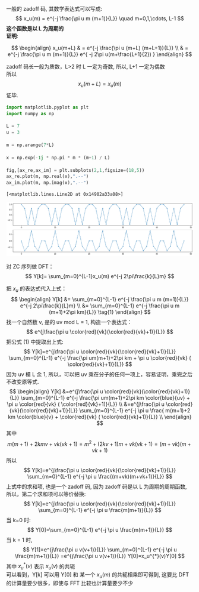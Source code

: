 一般的 zadoff 码, 其数学表达式可以写成:  
$$
  x_u(m) = e^{-j \frac{\pi u m (m+1)}{L}} \quad m=0,1,\cdots, L-1
$$
**这个函数是以 L 为周期的**  
**证明**:  

$$
\begin{align}
 x_u(m+L) & = e^{-j \frac{\pi u (m+L) (m+L+1)}{L}}  \\
          & = e^{-j \frac{\pi u m (m+1)}{L}}  e^{ -j 2\pi u(m+\frac{L+1}{2}) }
\end{align}
$$

zadoff 码长一般为质数，L>2 时 L 一定为奇数, 所以, L+1 一定为偶数  
所以  
$$
 x_u(m+L) = x_u(m)
$$
证毕.  




```python
import matplotlib.pyplot as plt
import numpy as np

L = 7
u = 3

m = np.arange(7*L)

x = np.exp(-1j * np.pi * m * (m+1) / L)

fig,[ax_re,ax_im] = plt.subplots(2,1,figsize=(18,5))
ax_re.plot(m, np.real(x),".--")
ax_im.plot(m, np.imag(x),".--")
```




    [<matplotlib.lines.Line2D at 0x14902a33a08>]




![png](output_1_1.png)


对 ZC 序列做 DFT：  
$$
   Y[k]= \sum_{m=0}^{L-1}x_u(m) e^{-j 2\pi\frac{k}{L}m}
$$

把 $x_u$ 的表达式代入上式： 
$$
\begin{align}
   Y[k] &= \sum_{m=0}^{L-1} e^{-j \frac{\pi u m (m+1)}{L}} e^{-j 2\pi\frac{k}{L}m}  \\
        &= \sum_{m=0}^{L-1} e^{-j \frac{\pi u m (m+1)+2\pi km}{L}}   \tag{1}
\end{align}
$$
找一个自然数 v, 是的 uv mod L = 1, 构造一个表达式：  
$$
e^{j\frac{\pi u \color{red}{vk}(\color{red}{vk}+1)}{L}}
$$
把公式 (1) 中提取出上式:  
$$
Y[k]=e^{j\frac{\pi u \color{red}{vk}(\color{red}{vk}+1)}{L}} 
      \sum_{m=0}^{L-1} e^{-j \frac{\pi um(m+1)+2\pi km + \pi u \color{red}{vk} ( \color{red}{vk}+1)}{L}}
$$
因为 uv 模 L 余 1, 所以，可以把 uv 乘在分子的任何一项上，容易证明，乘完之后不改变原等式.  
$$
\begin{align}
Y[k] &=e^{j\frac{\pi u \color{red}{vk}(\color{red}{vk}+1)}{L}} 
       \sum_{m=0}^{L-1} e^{-j \frac{\pi um(m+1)+2\pi km \color{blue}{uv} + \pi u \color{red}{vk} ( \color{red}{vk}+1)}{L}}  \\
     &=e^{j\frac{\pi u \color{red}{vk}(\color{red}{vk}+1)}{L}} 
        \sum_{m=0}^{L-1} e^{-j \pi u \frac{ m(m+1)+2 km \color{blue}{v} +  \color{red}{vk} ( \color{red}{vk}+1)}{L}}  \\
\end{align}
$$
其中  
$$
m(m+1)+2kmv+vk(vk+1)=m^2+(2kv+1)m+vk(vk+1)=(m+vk)(m+vk+1)
$$
所以  
$$
Y[k]=e^{j\frac{\pi u \color{red}{vk}(\color{red}{vk}+1)}{L}} 
        \sum_{m=0}^{L-1} e^{-j \pi u \frac{(m+vk)(m+vk+1)}{L}}  
$$
上式中的求和项, 也是一个 zadoff 码, 因为 zadoff 码是以 L 为周期的周期函数, 所以，第二个求和项可以等价替换:  
$$
Y[k]=e^{j\frac{\pi u \color{red}{vk}(\color{red}{vk}+1)}{L}} 
        \sum_{m=0}^{L-1} e^{-j \pi u \frac{m(m+1)}{L}}  
$$
当 k=0 时:
$$
  Y[0]=\sum_{m=0}^{L-1} e^{-j \pi u \frac{m(m+1)}{L}}
$$
当 k = 1 时, 
$$
Y[1]=e^{j\frac{\pi u v(v+1)}{L}} 
        \sum_{m=0}^{L-1} e^{-j \pi u \frac{m(m+1)}{L}}  =e^{j\frac{\pi u v(v+1)}{L}}  Y[0]=x_u^{*}(v)Y[0]
$$
其中 $x_u^{*}(v)$ 表示 $x_u(v)$ 的共轭  
可以看到，Y[k] 可以用 Y[0] 和 某一个 $x_u(m)$ 的共轭相乘即可得到, 这要比 DFT 的计算量要少很多，即使与 FFT 比较也计算量要少不少


